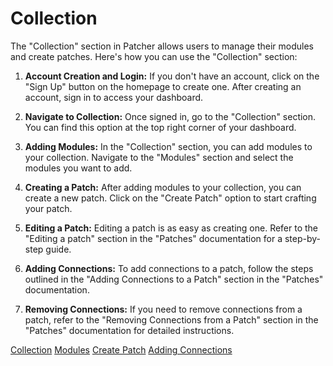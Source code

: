 # Collection

The "Collection" section in Patcher allows users to manage their modules and create patches. Here's how you can use the "Collection" section:

1. **Account Creation and Login:** If you don't have an account, click on the "Sign Up" button on the homepage to create one. After creating an account, sign in to access your dashboard.

2. **Navigate to Collection:** Once signed in, go to the "Collection" section. You can find this option at the top right corner of your dashboard.

3. **Adding Modules:** In the "Collection" section, you can add modules to your collection. Navigate to the "Modules" section and select the modules you want to add.

4. **Creating a Patch:** After adding modules to your collection, you can create a new patch. Click on the "Create Patch" option to start crafting your patch.

5. **Editing a Patch:** Editing a patch is as easy as creating one. Refer to the "Editing a patch" section in the "Patches" documentation for a step-by-step guide.

6. **Adding Connections:** To add connections to a patch, follow the steps outlined in the "Adding Connections to a Patch" section in the "Patches" documentation.

7. **Removing Connections:** If you need to remove connections from a patch, refer to the "Removing Connections from a Patch" section in the "Patches" documentation for detailed instructions.

[Collection](collection.md)
[Modules](learn-patcher.xyz/modules.md)
[Create Patch](learn-patcher.xyz/patches.md#creating-a-patch)
[Adding Connections](learn-patcher.xyz/patches.md#adding-connections)
